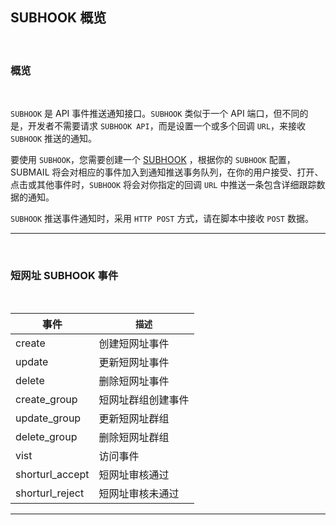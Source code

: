 ## SUBHOOK 概览

<br>


### **概览**

<br>

`SUBHOOK` 是 API 事件推送通知接口。`SUBHOOK` 类似于一个 API 端口，但不同的是，开发者不需要请求 `SUBHOOK API`，而是设置一个或多个回调 `URL`，来接收 `SUBHOOK` 推送的通知。


要使用 `SUBHOOK`，您需要创建一个 [SUBHOOK](https://www.mysubmail.com/chs/shorturl/subhook) ，根据你的 `SUBHOOK` 配置，SUBMAIL 将会对相应的事件加入到通知推送事务队列，在你的用户接受、打开、点击或其他事件时，`SUBHOOK` 将会对你指定的回调 `URL` 中推送一条包含详细跟踪数据的通知。

`SUBHOOK` 推送事件通知时，采用 `HTTP POST` 方式，请在脚本中接收 `POST` 数据。


---



<br>

### **短网址 SUBHOOK 事件**

<br>


| 事件            | `描述`             |
| --------------- | ------------------ |
| create          | 创建短网址事件     |
| update          | 更新短网址事件     |
| delete          | 删除短网址事件     |
| create_group    | 短网址群组创建事件 |
| update_group    | 更新短网址群组     |
| delete_group    | 删除短网址群组     |
| vist            | 访问事件           |
| shorturl_accept | 短网址审核通过     |
| shorturl_reject | 短网址审核未通过   |



------